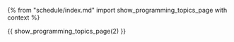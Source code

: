 {% from "schedule/index.md" import show_programming_topics_page with context %}

{{ show_programming_topics_page(2) }}
